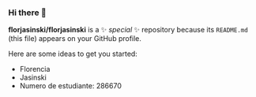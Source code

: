 ### Hi there 👋


**florjasinski/florjasinski** is a ✨ _special_ ✨ repository because its `README.md` (this file) appears on your GitHub profile.

Here are some ideas to get you started:
- Florencia
- Jasinski
- Numero de estudiante: 286670

